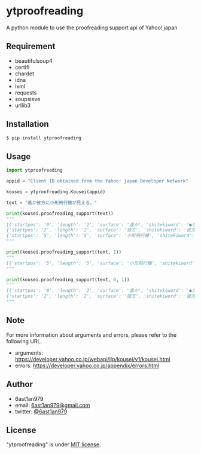 # ytproofreading

A python module to use the proofreading support api of Yahoo! japan

## Requirement
* beautifulsoup4
* certifi
* chardet
* idna
* lxml
* requests
* soupsieve
* urllib3

## Installation

```bash
$ pip install ytproofreading
```

## Usage

```python
import ytproofreading

appid = "Client ID obtained from the Yahoo! japan Developer Network"

kousei = ytproofreading.Kousei(appid)

text = "遙か彼方に小形飛行機が見える。"

print(kousei.proofreading_support(text))
"""
[{'startpos': '0', 'length': '2', 'surface': '遙か', 'shitekiword': '●か', 'shitekiinfo': '表外漢字あり'},
{'startpos': '2', 'length': '2', 'surface': '彼方', 'shitekiword': '彼方（かなた）', 'shitekiinfo': '用字'},
{'startpos': '5', 'length': '5', 'surface': '小形飛行機', 'shitekiword': '小型飛行機', 'shitekiinfo': '誤変換'}]
"""

print(kousei.proofreading_support(text, 1))
"""
[{'startpos': '5', 'length': '5', 'surface': '小形飛行機', 'shitekiword': '小型飛行機', 'shitekiinfo': '誤変換'}]
"""

print(kousei.proofreading_support(text, 0, 1))
"""
[{'startpos': '0', 'length': '2', 'surface': '遙か', 'shitekiword': '●か', 'shitekiinfo': '表外漢字あり'},
{'startpos': '2', 'length': '2', 'surface': '彼方', 'shitekiword': '彼方（かなた）', 'shitekiinfo': '用字'}]
"""
```

## Note
For more information about arguments and errors, please refer to the following URL.
* arguments: https://developer.yahoo.co.jp/webapi/jlp/kousei/v1/kousei.html
* errors: https://developer.yahoo.co.jp/appendix/errors.html




## Author
* 6ast1an979
* email: 6ast1an979@gmail.com
* twitter: [@6ast1an979](https://twitter.com/6ast1an979)

## License
"ytproofreading" is under [MIT license](https://en.wikipedia.org/wiki/MIT_License).
